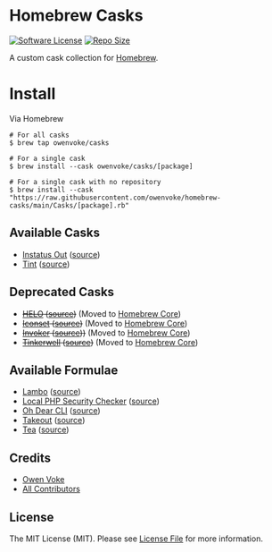 # Homebrew Casks

[![Software License][ico-license]](LICENSE.md)
[![Repo Size][ico-github-repo-size]][link-github-repo-size]

A custom cask collection for [Homebrew][link-homebrew].

# Install

Via Homebrew

```shell
# For all casks
$ brew tap owenvoke/casks

# For a single cask
$ brew install --cask owenvoke/casks/[package]

# For a single cask with no repository
$ brew install --cask "https://raw.githubusercontent.com/owenvoke/homebrew-casks/main/Casks/[package].rb"
```

## Available Casks

- [Instatus Out](https://instatus.com/out) ([source](./Casks/instatus-out.rb))
- [Tint](https://beyondco.de/licenses/tint) ([source](./Casks/tint.rb))

## Deprecated Casks

- ~~[HELO](https://usehelo.com) ([source](./Casks/helo.rb))~~ (Moved to [Homebrew Core](https://formulae.brew.sh/cask/helo))
- ~~[Iconset](https://iconset.io) ([source](./Casks/iconset.rb))~~ (Moved to [Homebrew Core](https://formulae.brew.sh/cask/iconset))
- ~~[Invoker](https://invoker.dev) ([source](./Casks/invoker.rb)))~~ (Moved to [Homebrew Core](https://formulae.brew.sh/cask/invoker))
- ~~[Tinkerwell](https://tinkerwell.app) ([source](./Casks/tinkerwell.rb))~~ (Moved to [Homebrew Core](https://formulae.brew.sh/cask/tinkerwell))

## Available Formulae

- [Lambo](https://github.com/tighten/lambo) ([source](./Formula/lambo.rb))
- [Local PHP Security Checker](https://github.com/fabpot/local-php-security-checker) ([source](./Formula/local-php-security-checker.rb))
- [Oh Dear CLI](https://github.com/nunomaduro/ohdear-cli) ([source](./Formula/ohdear-cli.rb))
- [Takeout](https://github.com/tighten/takeout) ([source](./Formula/takeout.rb))
- [Tea](https://gitea.com/gitea/tea) ([source](./Formula/tea.rb))

## Credits

- [Owen Voke][link-author]
- [All Contributors][link-contributors]

## License

The MIT License (MIT). Please see [License File](LICENSE.md) for more information.

[ico-license]: https://img.shields.io/badge/license-MIT-brightgreen.svg?style=flat-square
[ico-github-repo-size]: https://img.shields.io/github/repo-size/owenvoke/homebrew-casks?style=flat-square

[link-github-repo-size]: https://github.com/owenvoke/homebrew-casks/tree/main/Casks
[link-homebrew]: https://brew.sh
[link-author]: https://github.com/owenvoke
[link-contributors]: ../../contributors
